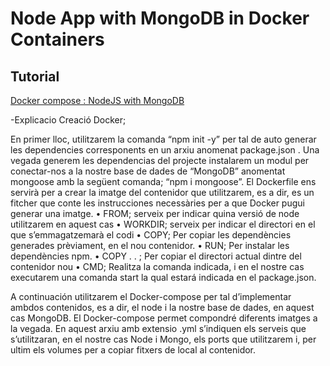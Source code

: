 # Node App with MongoDB in Docker Containers

Tutorial
---------

[Docker compose : NodeJS with MongoDB](https://www.bogotobogo.com/DevOps/Docker/Docker-Compose-Node-MongoDB.php) 

-Explicacio Creació Docker;

En primer lloc, utilitzarem la comanda “npm init -y” per tal de auto generar les dependencies corresponents en un arxiu anomenat package.json . 
Una vegada generem les dependencias del projecte instalarem un modul per conectar-nos a la nostre base de dades de “MongoDB” anomentat mongoose amb la següent comanda; “npm i mongoose”.
El Dockerfile ens servirà per a crear la imatge del contenidor que utilitzarem, es a dir, es un fitcher que conte les instrucciones necessàries per a que Docker pugui generar una imatge.
•	FROM; serveix per indicar quina versió de node utilitzarem en aquest cas
•	WORKDIR; serveix per indicar el directori en el que s’emmagatzemarà el codi
•	COPY; Per copiar les dependències generades prèviament, en el nou contenidor.
•	RUN; Per instalar les dependències npm.
•	COPY . . ; Per copiar el directori actual dintre del contenidor nou
•	CMD; Realitza la comanda indicada, i en el nostre cas executarem una comanda start la qual estará indicada en el package.json.

A continuación utilitzarem el Docker-compose per tal d’implementar ambdos contenidos, es a dir, el node i la nostre base de dades, en aquest cas MongoDB.
El Docker-compose permet compondré diferents imatges a la vegada. En aquest arxiu amb extensio .yml s’indiquen els serveis que s’utilitzaran, en el nostre cas Node i Mongo, els ports que utilitzarem i, per ultim els volumes per a copiar fitxers de local al contenidor.  


